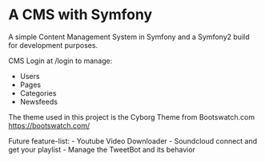 A CMS with Symfony
========================
A simple Content Management System in Symfony and 
a Symfony2 build for development purposes. 

CMS Login at /login to manage:
- Users
- Pages
- Categories
- Newsfeeds

The theme used in this project is the Cyborg Theme from Bootswatch.com
https://bootswatch.com/

Future feature-list:
    - Youtube Video Downloader
    - Soundcloud connect and get your playlist
    - Manage the TweetBot and its behavior
